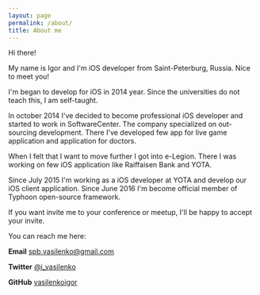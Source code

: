 ```yaml
---
layout: page
permalink: /about/
title: About me 
---
```


Hi there!

My name is Igor and I'm iOS developer from Saint-Peterburg, Russia. 
Nice to meet you!

I'm began to develop for iOS in 2014 year. Since the universities do not teach this, I am self-taught. 

In october 2014 I've decided to become professional iOS developer and started to work in SoftwareCenter. The company specialized on out-sourcing development. There I've developed few app for live game application and application for doctors.

When I felt that I want to move further I got into e-Legion. There I was working on few iOS application like Raiffaisen Bank and YOTA. 

Since July 2015 I'm working as a iOS developer at YOTA and develop our iOS client application. Since June 2016 I'm become official member of Typhoon open-source framework. 

If you want invite me to your conference or meetup, I'll be happy to accept your invite.

You can reach me here: 

<b>Email</b> spb.vasilenko@gmail.com

<b>Twitter</b> <a href="https://twitter.com/i_vasilenko">@i_vasilenko</a>

<b>GitHub</b> <a href="https://github.com/vasilenkoigor">vasilenkoigor</a>
